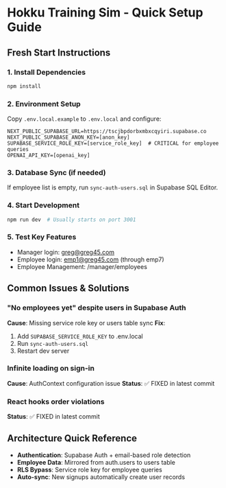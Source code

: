# Hokku Training Sim - Quick Setup Guide

## Fresh Start Instructions

### 1. Install Dependencies
```bash
npm install
```

### 2. Environment Setup
Copy `.env.local.example` to `.env.local` and configure:
```env
NEXT_PUBLIC_SUPABASE_URL=https://tscjbpdorbxmbxcqyiri.supabase.co
NEXT_PUBLIC_SUPABASE_ANON_KEY=[anon_key]
SUPABASE_SERVICE_ROLE_KEY=[service_role_key]  # CRITICAL for employee queries
OPENAI_API_KEY=[openai_key]
```

### 3. Database Sync (if needed)
If employee list is empty, run `sync-auth-users.sql` in Supabase SQL Editor.

### 4. Start Development
```bash
npm run dev  # Usually starts on port 3001
```

### 5. Test Key Features
- Manager login: greg@greg45.com
- Employee login: emp1@greg45.com (through emp7)
- Employee Management: /manager/employees

## Common Issues & Solutions

### "No employees yet" despite users in Supabase Auth
**Cause**: Missing service role key or users table sync
**Fix**:
1. Add `SUPABASE_SERVICE_ROLE_KEY` to .env.local
2. Run `sync-auth-users.sql`
3. Restart dev server

### Infinite loading on sign-in
**Cause**: AuthContext configuration issue
**Status**: ✅ FIXED in latest commit

### React hooks order violations
**Status**: ✅ FIXED in latest commit

## Architecture Quick Reference
- **Authentication**: Supabase Auth + email-based role detection
- **Employee Data**: Mirrored from auth.users to users table
- **RLS Bypass**: Service role key for employee queries
- **Auto-sync**: New signups automatically create user records